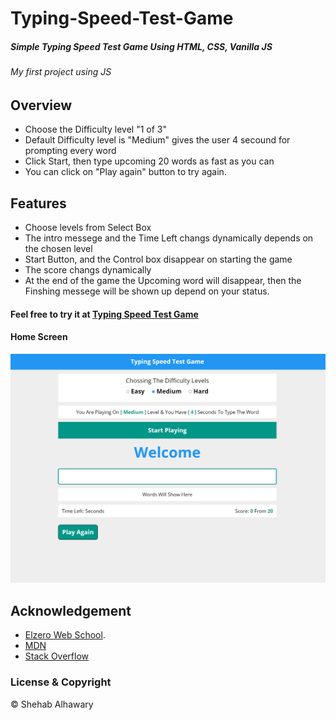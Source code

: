 # Typing-Speed-Test-Game

##### Simple Typing Speed Test Game Using HTML, CSS, Vanilla JS

###### _My first project using JS_

## Overview

- Choose the Difficulty level "1 of 3"
- Default Difficulty level is "Medium" gives the user 4 secound for prompting every word
- Click Start, then type upcoming 20 words as fast as you can
- You can click on "Play again" button to try again.

## Features

- Choose levels from Select Box
- The intro messege and the Time Left changs dynamically depends on the chosen level
- Start Button, and the Control box disappear on starting the game
- The score changs dynamically
- At the end of the game the Upcoming word will disappear, then the Finshing messege will be shown up depend on your status.

#### Feel free to try it at <a href='https://shehab267.github.io/Typing-Speed-Test-Game/' target="_blank">Typing Speed Test Game </a>
#### Home Screen

<img src="img/Typing Speed Test.png" width="720">

## Acknowledgement

- [Elzero Web School](https://elzero.org/ "Elzero Web School").
- [MDN](https://developer.mozilla.org/en-US/ "Mozilla Developer Network")
- [Stack Overflow](https://stackoverflow.com/ "Stack Overflow")

### License & Copyright

© Shehab Alhawary
